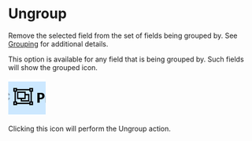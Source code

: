 # Ungroup

Remove the selected field from the set of fields being grouped by. See [Grouping](../DeepQuery-Details.md#grouping) for additional details.

This option is available for any field that is being grouped by. Such fields will show the grouped icon.

![Grouped Icon](../img/Grouped_icon.png)

Clicking this icon will perform the Ungroup action.